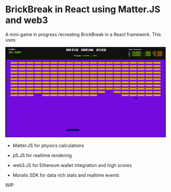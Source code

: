 # BrickBreak in React using Matter.JS and web3 
A mini-game in progress recreating BrickBreak in a React framework. This uses:

![alt text](https://github.com/bradj00/react-physics/blob/master/screenshots/mainGame.png?raw=true)


* Matter.JS for physics calculations

* p5.JS for realtime rendering

* web3.JS for Ethereum wallet integration and high scores

* Moralis SDK for data rich stats and realtime events




WIP

